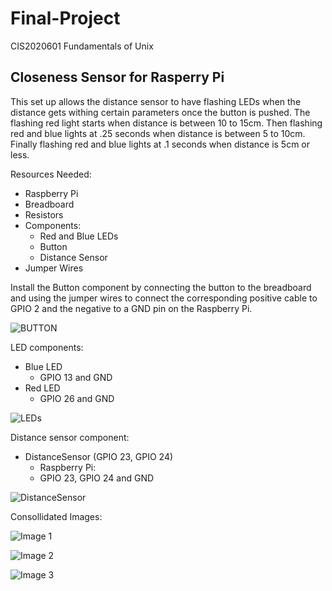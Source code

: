 # Final-Project
CIS2020601 Fundamentals of Unix

## Closeness Sensor for Rasperry Pi
This set up allows the distance sensor to have flashing LEDs when the distance gets withing certain parameters once the button is pushed. The flashing red light starts when distance is between 10 to 15cm.   Then flashing red and blue lights at .25 seconds when distance is between 5 to 10cm. Finally flashing red and blue lights at .1 seconds when distance is 5cm or less.

Resources Needed:
 - Raspberry Pi
 - Breadboard
 - Resistors
 - Components:
    - Red and Blue LEDs
    - Button
    - Distance Sensor
 - Jumper Wires


Install the Button component by connecting the button to the breadboard and using the jumper wires to connect the corresponding positive cable to GPIO 2 and the negative to a GND pin on the Raspberry Pi.

![BUTTON](https://user-images.githubusercontent.com/111941742/206001918-a88c5148-4b2b-4d8e-bf20-770fc5234b5b.jpg)


LED components:
 - Blue LED 
     - GPIO 13 and GND  
 - Red LED
    - GPIO 26 and GND 


![LEDs](https://user-images.githubusercontent.com/111941742/206002096-9cedcd59-df94-4675-845b-c2893dce13f1.jpg)

Distance sensor component:
- DistanceSensor (GPIO 23, GPIO 24)
   - Raspberry Pi:
    - GPIO 23, GPIO 24 and GND


![DistanceSensor](https://user-images.githubusercontent.com/111941742/206002285-104a0a3d-eeb4-4911-a17d-624c7ed5e23c.jpg)


Consollidated Images:
 
 
 ![Image 1](https://user-images.githubusercontent.com/111941742/205985015-fcab7f05-2eae-4a39-a202-61a158d79100.jpg)


![Image 2](https://user-images.githubusercontent.com/111941742/205984990-b43e04e9-0a53-4dc2-be80-697d4215b944.jpg)


![Image 3](https://user-images.githubusercontent.com/111941742/205985046-9201b1ea-e719-4e97-99dc-ec0686599bf8.jpg)
